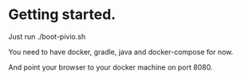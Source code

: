 # Getting started.

Just run ./boot-pivio.sh

You need to have docker, gradle, java and docker-compose for now.

And point your browser to your docker machine on port 8080.


